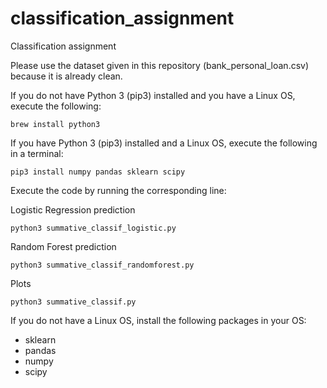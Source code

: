 # classification_assignment
Classification assignment

Please use the dataset given in this repository (bank_personal_loan.csv) because it is already clean.

If you do not have Python 3 (pip3) installed and you have a Linux OS, execute the following:

    brew install python3

If you have Python 3 (pip3) installed and a Linux OS, execute the following in a terminal:

    pip3 install numpy pandas sklearn scipy


Execute the code by running the corresponding line:

Logistic Regression prediction

    python3 summative_classif_logistic.py

Random Forest prediction

    python3 summative_classif_randomforest.py

Plots

    python3 summative_classif.py

If you do not have a Linux OS, install the following packages in your OS:
- sklearn
- pandas
- numpy
- scipy
